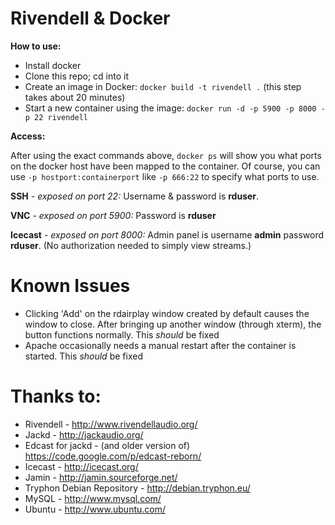 Rivendell & Docker
==================

**How to use:**

* Install docker
* Clone this repo; cd into it
* Create an image in Docker: `docker build -t rivendell .` (this step takes about 20 minutes)
* Start a new container using the image: `docker run -d -p 5900 -p 8000 -p 22 rivendell`

**Access:**

After using the exact commands above, `docker ps` will show you what ports on the docker host have been mapped to the container. Of course, you can use `-p hostport:containerport` like `-p 666:22` to specify what ports to use.

**SSH** *- exposed on port 22:* Username & password is **rduser**.

**VNC** *- exposed on port 5900:* Password is **rduser**

**Icecast** *- exposed on port 8000:* Admin panel is username **admin** password **rduser**. (No authorization needed to simply view streams.)

Known Issues
============

* Clicking 'Add' on the rdairplay window created by default causes the window to close. After bringing up another window (through xterm), the button functions normally. This *should* be fixed
* Apache occasionally needs a manual restart after the container is started. This *should* be fixed

Thanks to:
==========

* Rivendell - http://www.rivendellaudio.org/
* Jackd - http://jackaudio.org/
* Edcast for jackd - (and older version of) https://code.google.com/p/edcast-reborn/
* Icecast - http://icecast.org/
* Jamin - http://jamin.sourceforge.net/
* Tryphon Debian Repository - http://debian.tryphon.eu/
* MySQL - http://www.mysql.com/
* Ubuntu - http://www.ubuntu.com/
